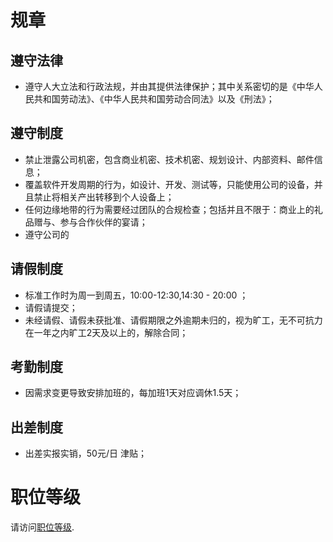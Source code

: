 # 规章
## 遵守法律
- 遵守人大立法和行政法规，并由其提供法律保护；其中关系密切的是《中华人民共和国劳动法》、《中华人民共和国劳动合同法》以及《刑法》；

## 遵守制度
- 禁止泄露公司机密，包含商业机密、技术机密、规划设计、内部资料、邮件信息；
- 覆盖软件开发周期的行为，如设计、开发、测试等，只能使用公司的设备，并且禁止将相关产出转移到个人设备上；
- 任何边缘地带的行为需要经过团队的合规检查；包括并且不限于：商业上的礼品赠与、参与合作伙伴的宴请；
- 遵守公司的

## 请假制度
- 标准工作时为周一到周五，10:00-12:30,14:30 - 20:00 ；
- 请假请提交；
- 未经请假、请假未获批准、请假期限之外逾期未归的，视为旷工，无不可抗力在一年之内旷工2天及以上的，解除合同；

## 考勤制度
- 因需求变更导致安排加班的，每加班1天对应调休1.5天；

## 出差制度
- 出差实报实销，50元/日 津贴；

# 职位等级

请访问[职位等级](https://github.com/CivilNet/SYSZUXteam/tree/master/).

